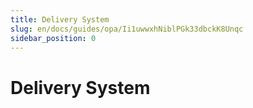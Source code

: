 ```yaml
---
title: Delivery System
slug: en/docs/guides/opa/Ii1uwwxhNiblPGk33dbckK8Unqc
sidebar_position: 0
---
```



# Delivery System


